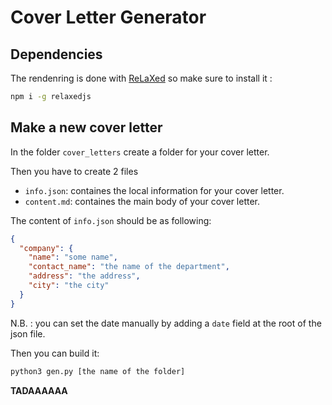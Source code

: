 # Cover Letter Generator

## Dependencies 

The rendenring is done with [ReLaXed](https://github.com/RelaxedJS/ReLaXed) so make sure to install it :

```bash 
npm i -g relaxedjs
```



## Make a new cover letter

In the folder `cover_letters` create a folder for your cover letter.

Then you have to create 2 files 

- `info.json`: containes the local information for your cover letter.
- `content.md`: containes the main body of your cover letter.

The content of `info.json` should be as following: 

```json
{
  "company": {
    "name": "some name",
    "contact_name": "the name of the department",
    "address": "the address",
    "city": "the city"
  }
}
```

N.B. : you can set the date manually by adding a `date` field at the root of the json file.

Then you can build it:

```bash
python3 gen.py [the name of the folder]
```

**TADAAAAAA** 